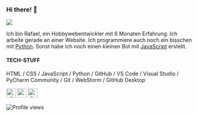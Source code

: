 ### Hi there! 👋
![](https://mir-s3-cdn-cf.behance.net/projects/max_808/6dc5de68097599.Y3JvcCwzNzI5LDI5MTcsNjM2LDA.jpg)

Ich bin Rafael, ein Hobbywebentwickler mit 6 Monaten Erfahrung. Ich arbeite gerade an einer Website. Ich programmiere auch noch ein bisschen mit [Python](https://www.python.org/). Sonst habe ich noch einen kleinen Bot mit [JavaScript](https://www.javascript.com/) erstellt.

#### TECH-STUFF
HTML / CSS / JavaScript / Python / GitHub / VS Code / Visual Studio / PyCharm Community / Git / WebStorm / GitHub Desktop








[<img src='https://cdn.jsdelivr.net/npm/simple-icons@3.0.1/icons/github.svg' alt='github' height='25'>](https://github.com/ArcticPenguin07)  [<img src='https://cdn.jsdelivr.net/npm/simple-icons@3.0.1/icons/icloud.svg' alt='website' height='25'>](https://arcticpenguin07.github.io)  [<img src='https://cdn.jsdelivr.net/npm/simple-icons@3.0.1/icons/discord.svg' alt='discord' height='25'>](https://discord.gg/SEUx4An4)  

![Profile views](https://gpvc.arturio.dev/ArcticPenguin07)  
